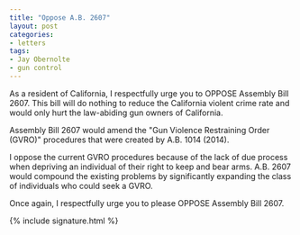 ```yaml
---
title: "Oppose A.B. 2607"
layout: post
categories:
- letters
tags:
- Jay Obernolte
- gun control
---
```


As a resident of California, I respectfully urge you to OPPOSE Assembly Bill 2607. This bill will do nothing to reduce the California violent crime rate and would only hurt the law-abiding gun owners of California.

Assembly Bill 2607 would amend the "Gun Violence Restraining Order (GVRO)" procedures that were created by A.B. 1014 (2014).

I oppose the current GVRO procedures because of the lack of due process when depriving an individual of their right to keep and bear arms. A.B. 2607 would compound the existing problems by significantly expanding the class of individuals who could seek a GVRO.

Once again, I respectfully urge you to please OPPOSE Assembly Bill 2607.

{% include signature.html %}
